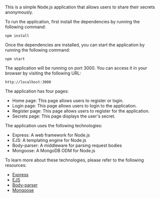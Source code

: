 This is a simple Node.js application that allows users to share their secrets anonymously.

To run the application, first install the dependencies by running the following command:

```
npm install
```

Once the dependencies are installed, you can start the application by running the following command:

```
npm start
```

The application will be running on port 3000. You can access it in your browser by visiting the following URL:

```
http://localhost:3000
```

The application has four pages:

* Home page: This page allows users to register or login.
* Login page: This page allows users to login to the application.
* Register page: This page allows users to register for the application.
* Secrets page: This page displays the user's secret.

The application uses the following technologies:

* Express: A web framework for Node.js
* EJS: A templating engine for Node.js
* Body-parser: A middleware for parsing request bodies
* Mongoose: A MongoDB ODM for Node.js

To learn more about these technologies, please refer to the following resources:

* [Express](https://expressjs.com/)
* [EJS](https://ejs.co/)
* [Body-parser](https://expressjs.com/en/api.html#req.body)
* [Mongoose](https://mongoosejs.com/)
